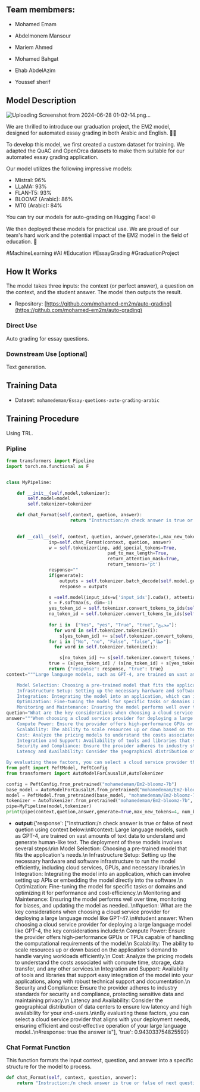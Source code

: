 ## Team membmers:
- Mohamed Emam

- Abdelmonem Mansour

- Mariem Ahmed

- Mohamed Bahgat

- Ehab AbdelAzim

- Youssef sherif

## Model Description
![Uploading Screenshot from 2024-06-28 01-02-14.png…]()

We are thrilled to introduce our graduation project, the EM2 model, designed for automated essay grading in both Arabic and English. 📝✨

To develop this model, we first created a custom dataset for training. We adapted the QuAC and OpenOrca datasets to make them suitable for our automated essay grading application.

Our model utilizes the following impressive models:

- Mistral: 96%
- LLaMA: 93%
- FLAN-T5: 93%
- BLOOMZ (Arabic): 86%
- MT0 (Arabic): 84%

You can try our models for auto-grading on Hugging Face! 🌐

We then deployed these models for practical use. We are proud of our team's hard work and the potential impact of the EM2 model in the field of education. 🌟

#MachineLearning #AI #Education #EssayGrading #GraduationProject


## How It Works

The model takes three inputs: the context (or perfect answer), a question on the context, and the student answer. The model then outputs the result.

- Repository: [https://github.com/mohamed-em2m/auto-grading](https://github.com/mohamed-em2m/auto-grading)

### Direct Use

Auto grading for essay questions.

### Downstream Use [optional]

Text generation.

## Training Data

- Dataset: `mohamedemam/Essay-quetions-auto-grading-arabic`

## Training Procedure

Using TRL.
### Pipline
```python
from transformers import Pipeline
import torch.nn.functional as F


class MyPipeline:

    def __init__(self,model,tokenizer):
        self.model=model
        self.tokenizer=tokenizer

    def chat_Format(self,context, quetion, answer):
                        return "Instruction:/n check answer is true or false of next quetion using context below:\n" + "#context: " + context + f".\n#quetion: " + quetion + f".\n#student answer: " + answer + ".\n#response:"
                  

    def __call__(self, context, quetion, answer,generate=1,max_new_tokens=4, num_beams=2, do_sample=False,num_return_sequences=1):
                inp=self.chat_Format(context, quetion, answer)
                w = self.tokenizer(inp, add_special_tokens=True,
                                      pad_to_max_length=True,
                                      return_attention_mask=True,
                                      return_tensors='pt')
                response=""
                if(generate):
                    outputs = self.tokenizer.batch_decode(self.model.generate(input_ids=w['input_ids'].cuda(), attention_mask=w['attention_mask'].cuda(), max_new_tokens=max_new_tokens, num_beams=num_beams, do_sample=do_sample, num_return_sequences=num_return_sequences), skip_special_tokens=True)
                    response = outputs

                s =self.model(input_ids=w['input_ids'].cuda(), attention_mask=w['attention_mask'].cuda())['logits'][0][-1]
                s = F.softmax(s, dim=-1)
                yes_token_id = self.tokenizer.convert_tokens_to_ids(self.tokenizer.tokenize("True")[0])
                no_token_id = self.tokenizer.convert_tokens_to_ids(self.tokenizer.tokenize("False")[0])
                
                for i in  ["Yes", "yes", "True", "true","صحيح"]:
                  for word in self.tokenizer.tokenize(i): 
                    s[yes_token_id] += s[self.tokenizer.convert_tokens_to_ids(word)]
                for i in ["No", "no", "False", "false","خطأ"]:
                  for word in self.tokenizer.tokenize(i): 

                    s[no_token_id] += s[self.tokenizer.convert_tokens_to_ids(word)]
                true = (s[yes_token_id] / (s[no_token_id] + s[yes_token_id])).item()
                return {"response": response, "true": true}
context="""Large language models, such as GPT-4, are trained on vast amounts of text data to understand and generate human-like text. The deployment of these models involves several steps:

    Model Selection: Choosing a pre-trained model that fits the application's needs.
    Infrastructure Setup: Setting up the necessary hardware and software infrastructure to run the model efficiently, including cloud services, GPUs, and necessary libraries.
    Integration: Integrating the model into an application, which can involve setting up APIs or embedding the model directly into the software.
    Optimization: Fine-tuning the model for specific tasks or domains and optimizing it for performance and cost-efficiency.
    Monitoring and Maintenance: Ensuring the model performs well over time, monitoring for biases, and updating the model as needed.""" 
quetion="What are the key considerations when choosing a cloud service provider for deploying a large language model like GPT-4?"
answer="""When choosing a cloud service provider for deploying a large language model like GPT-4, the key considerations include:
    Compute Power: Ensure the provider offers high-performance GPUs or TPUs capable of handling the computational requirements of the model.
    Scalability: The ability to scale resources up or down based on the application's demand to handle varying workloads efficiently.
    Cost: Analyze the pricing models to understand the costs associated with compute time, storage, data transfer, and any other services.
    Integration and Support: Availability of tools and libraries that support easy integration of the model into your applications, along with robust technical support and documentation.
    Security and Compliance: Ensure the provider adheres to industry standards for security and compliance, protecting sensitive data and maintaining privacy.
    Latency and Availability: Consider the geographical distribution of data centers to ensure low latency and high availability for your end-users.

By evaluating these factors, you can select a cloud service provider that aligns with your deployment needs, ensuring efficient and cost-effective operation of your large language model."""
from peft import PeftModel, PeftConfig
from transformers import AutoModelForCausalLM,AutoTokenizer

config = PeftConfig.from_pretrained("mohamedemam/Em2-bloomz-7b")
base_model = AutoModelForCausalLM.from_pretrained("mohamedemam/Em2-bloomz-7b")
model = PeftModel.from_pretrained(base_model, "mohamedemam/Em2-bloomz-7b")
tokenizer = AutoTokenizer.from_pretrained("mohamedemam/Em2-bloomz-7b", trust_remote_code=True)
pipe=MyPipeline(model,tokenizer)
print(pipe(context,quetion,answer,generate=True,max_new_tokens=4, num_beams=2, do_sample=False,num_return_sequences=1))
```
- **output:**{'response': ["Instruction:/n check answer is true or false of next quetion using context below:\n#context: Large language models, such as GPT-4, are trained on vast amounts of text data to understand and generate human-like text. The deployment of these models involves several steps:\n\n    Model Selection: Choosing a pre-trained model that fits the application's needs.\n    Infrastructure Setup: Setting up the necessary hardware and software infrastructure to run the model efficiently, including cloud services, GPUs, and necessary libraries.\n    Integration: Integrating the model into an application, which can involve setting up APIs or embedding the model directly into the software.\n    Optimization: Fine-tuning the model for specific tasks or domains and optimizing it for performance and cost-efficiency.\n    Monitoring and Maintenance: Ensuring the model performs well over time, monitoring for biases, and updating the model as needed..\n#quetion: What are the key considerations when choosing a cloud service provider for deploying a large language model like GPT-4?.\n#student answer: When choosing a cloud service provider for deploying a large language model like GPT-4, the key considerations include:\n    Compute Power: Ensure the provider offers high-performance GPUs or TPUs capable of handling the computational requirements of the model.\n    Scalability: The ability to scale resources up or down based on the application's demand to handle varying workloads efficiently.\n    Cost: Analyze the pricing models to understand the costs associated with compute time, storage, data transfer, and any other services.\n    Integration and Support: Availability of tools and libraries that support easy integration of the model into your applications, along with robust technical support and documentation.\n    Security and Compliance: Ensure the provider adheres to industry standards for security and compliance, protecting sensitive data and maintaining privacy.\n    Latency and Availability: Consider the geographical distribution of data centers to ensure low latency and high availability for your end-users.\n\nBy evaluating these factors, you can select a cloud service provider that aligns with your deployment needs, ensuring efficient and cost-effective operation of your large language model..\n#response:  true the answer is"], 'true': 0.943033754825592}

### Chat Format Function
This function formats the input context, question, and answer into a specific structure for the model to process.

```python
def chat_Format(self, context, question, answer):
    return "Instruction:/n check answer is true or false of next question using context below:\n" + "#context: " + context + f".\n#question: " + question + f".\n#student answer: " + answer + ".\n#response:"
```
